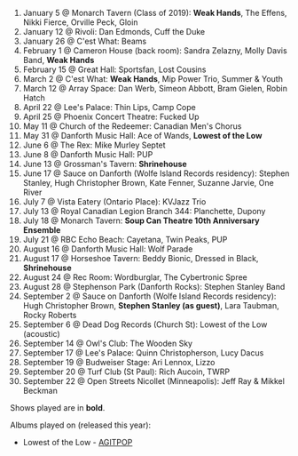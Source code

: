 1. January 5 @ Monarch Tavern (Class of 2019): **Weak Hands**, The Effens, Nikki Fierce, Orville Peck, Gloin
1. January 12 @ Rivoli: Dan Edmonds, Cuff the Duke
1. January 26 @ C'est What: Beams
1. February 1 @ Cameron House (back room): Sandra Zelazny, Molly Davis Band, **Weak Hands**
1. February 15 @ Great Hall: Sportsfan, Lost Cousins
1. March 2 @ C'est What: **Weak Hands**, Mip Power Trio, Summer & Youth
1. March 12 @ Array Space: Dan Werb, Simeon Abbott, Bram Gielen, Robin Hatch
1. April 22 @ Lee's Palace: Thin Lips, Camp Cope
1. April 25 @ Phoenix Concert Theatre: Fucked Up
1. May 11 @ Church of the Redeemer: Canadian Men's Chorus
1. May 31 @ Danforth Music Hall: Ace of Wands, **Lowest of the Low**
1. June 6 @ The Rex: Mike Murley Septet
1. June 8 @ Danforth Music Hall: PUP
1. June 13 @ Grossman's Tavern: **Shrinehouse**
1. June 17 @ Sauce on Danforth (Wolfe Island Records residency): Stephen Stanley, Hugh Christopher Brown, Kate Fenner, Suzanne Jarvie, One River
1. July 7 @ Vista Eatery (Ontario Place): KVJazz Trio
1. July 13 @ Royal Canadian Legion Branch 344: Planchette, Dupony
1. July 18 @ Monarch Tavern: **Soup Can Theatre 10th Anniversary Ensemble**
1. July 21 @ RBC Echo Beach: Cayetana, Twin Peaks, PUP
1. August 16 @ Danforth Music Hall: Wolf Parade
1. August 17 @ Horseshoe Tavern: Beddy Bionic, Dressed in Black, **Shrinehouse**
1. August 24 @ Rec Room: Wordburglar, The Cybertronic Spree
1. August 28 @ Stephenson Park (Danforth Rocks): Stephen Stanley Band
1. September 2 @ Sauce on Danforth (Wolfe Island Records residency): Hugh Christopher Brown, **Stephen Stanley (as guest)**, Lara Taubman, Rocky Roberts
1. September 6 @ Dead Dog Records (Church St): Lowest of the Low (acoustic)
1. September 14 @ Owl's Club: The Wooden Sky
1. September 17 @ Lee's Palace: Quinn Christopherson, Lucy Dacus
1. September 19 @ Budweiser Stage: Ari Lennox, Lizzo
1. September 20 @ Turf Club (St Paul): Rich Aucoin, TWRP
1. September 22 @ Open Streets Nicollet (Minneapolis): Jeff Ray & Mikkel Beckman

Shows played are in **bold**.

Albums played on (released this year):

- Lowest of the Low - [AGITPOP](https://lowestofthelow.com/music/agit-pop-release/)
